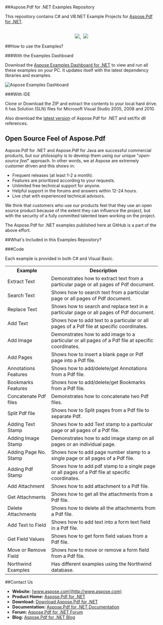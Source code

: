##Aspose.Pdf for .NET Examples Repository

This repository contains C# and VB.NET Example Projects for [Aspose.Pdf for .NET](http://www.aspose.com/categories/.net-components/aspose.pdf-for-.net/default.aspx).
<br/><br/>
<p align="center">
  <a title="Download Examples Dashboard" href="http://www.aspose.com/community/files/72/java-components/aspose-examples-for-java/default.aspx">
	<img src="https://raw.github.com/AsposeExamples/java-examples-dashboard/master/images/downloadDasboard-Button-Large.png" />
  </a>
  &nbsp;
  <a title="Download Examples ZIP" href="https://github.com/asposepdf/Aspose_Pdf_NET/archive/master.zip">
	<img src="https://raw.github.com/AsposeExamples/java-examples-dashboard/master/images/downloadZip-Button-Large.png" />
  </a>
</p>

##How to use the Examples?

###With the Examples Dashboard

Download the [Aspose Examples Dashboard for .NET](http://www.aspose.com/community/files/51/.net-components/aspose-examples-for-.net/default.aspx) to view and run all these examples on your PC. It updates itself with the latest dependency libraries and examples.

![Aspose Examples Dashboard](http://www.aspose.com/blogs/wp-content/uploads/2013/04/Dotnet-Dashboard.png "Aspose Examples Dashboard")

###With IDE

Clone or Download the ZIP and extract the contents to your local hard drive. It has Solution (SLN) files for Microsoft Visual Studio 2005, 2008 and 2010.

Also download the [latest version](http://www.aspose.com/community/files/51/.net-components/aspose.pdf-for-.net/default.aspx) of Aspose.Pdf for .NET and set/fix dll references.

## Open Source Feel of Aspose.Pdf

Aspose.Pdf for .NET and Aspose.Pdf for Java are successful commercial products, but our philosophy is to develop them using our unique "*open-source feel*" approach. In other words, we at Aspose are extremely customer driven and this shows in:

+ Frequent releases (at least 1-2 a month).
+ Features are prioritized according to your requests.
+ Unlimited free technical support for anyone.
+ Helpful support in the forums and answers within 12-24 hours.
+ Live chat with experienced technical advisors.

We think that customers who use our products feel that they use an open source product because of the extent they can influence the project, but with the security of a fully committed talented team working on the project.

The Aspose.Pdf for .NET examples published here at GitHub is a part of the above effort.

##What's Included in this Examples Repository?

###Code

Each example is provided in both C# and Visual Basic.

<table>
  <tr><th>Example<th>Description</th></tr>
  <tr><td>Extract Text</td><td>Demonstrates how to extract text from a particular page or all pages of Pdf document.</td></tr>
  <tr><td>Search Text</td><td>Shows how to search text from a particular page or all pages of Pdf document.</td></tr>
  <tr><td>Replace Text</td><td>Shows how to search and replace text in a particular page or all pages of Pdf document.</td></tr>
  <tr><td>Add Text</td><td>Shows how to add text to a particular or all pages of a Pdf file at specific coordinates.</td></tr>
  <tr><td>Add Image</td><td>Demonstrates how to add image to a particular or all pages of a Pdf file at specific coordinates.</td></tr>
  <tr><td>Add Pages</td><td>Shows how to insert a blank page or Pdf page into a Pdf file.</td></tr>
  <tr><td>Annotations Features</td><td>Shows how to add/delete/get Annotations from a Pdf file.</td></tr>
  <tr><td>Bookmarks Features</td><td>Shows how to add/delete/get Bookmarks from a Pdf file.</td></tr>
  <tr><td>Concatenate Pdf files</td><td>Demonstrates how to concatenate two Pdf files.</td></tr>
  <tr><td>Split Pdf file</td><td>Shows how to Split pages from a Pdf file to separate Pdf.</td></tr>
  <tr><td>Adding Text Stamp</td><td>Shows how to add Text stamp to a particular page or all pages of a Pdf file.</td></tr>
  <tr><td>Adding Image Stamp</td><td>Demonstrates how to add image stamp on all pages or an individual page.</td></tr>
  <tr><td>Adding Page No. Stamp</td><td>Shows how to add page number stamp to a single page or all pages of a Pdf file.</td></tr>
  <tr><td>Adding Pdf Stamp</td><td>Shows how to add pdf stamp to a single page or all pages of a Pdf file at specific coordinates.</td></tr>
  <tr><td>Add Attachment</td><td>Shows how to add attachment to a Pdf file.</td></tr>
  <tr><td>Get Attachments</td><td>Shows how to get all the attachments from a Pdf file.</td></tr>
  <tr><td>Delete Attachments</td><td>Shows how to delete all the attachments from a Pdf file.</td></tr>
  <tr><td>Add Text to Field</td><td>Shows how to add text into a form text field in a Pdf file.</td></tr>
  <tr><td>Get Field Values</td><td>Shows how to get form field values from a Pdf file.</td></tr>
  <tr><td>Move or Remove Field</td><td>Shows  how to move or remove a form field from a Pdf file.</td></tr>
  <tr><td>Northwind Examples</td><td>Has different examples using the Northwind database.</td></tr>  
</table>

##Contact Us

+ **Website:** [www.aspose.com](http://www.aspose.com)
+ **Product Home:** [Aspose.Pdf for .NET](http://www.aspose.com/categories/.net-components/aspose.pdf-for-.net/default.aspx)
+ **Download:** [Download Aspose.Pdf for .NET](http://www.aspose.com/community/files/51/.net-components/aspose.pdf-for-.net/category1184.aspx)
+ **Documentation:** [Aspose.Pdf for .NET Documentation](http://www.aspose.com/documentation/.net-components/aspose.pdf-for-.net/index.html)
+ **Forum:** [Aspose.Pdf for .NET Forum](http://www.aspose.com/community/forums/aspose.pdf-product-family/20/showforum.aspx)
+ **Blog:** [Aspose.Pdf for .NET Blog](http://www.aspose.com/blogs/aspose-products/aspose-pdf-product-family.html)



